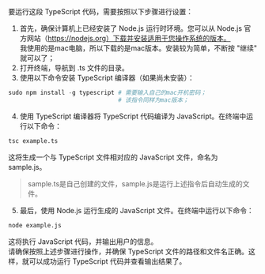 要运行这段 TypeScript 代码，需要按照以下步骤进行设置：  
1. 首先，确保计算机上已经安装了 Node.js 运行时环境。您可以从 Node.js 官方网站（https://nodejs.org）下载并安装适用于您操作系统的版本。  
我使用的是mac电脑，所以下载的是mac版本。安装较为简单，不断按 "继续" 就可以了；  
2. 打开终端，导航到 .ts 文件的目录。
3. 使用以下命令安装 TypeScript 编译器（如果尚未安装）：
```python
sudo npm install -g typescript # 需要输入自己的mac开机密码；
                               # 该指令同样为mac版本；
```
4. 使用 TypeScript 编译器将 TypeScript 代码编译为 JavaScript。在终端中运行以下命令：  
```python
tsc example.ts
```
   这将生成一个与 TypeScript 文件相对应的 JavaScript 文件，命名为 sample.js。  
> sample.ts是自己创建的文件，sample.js是运行上述指令后自动生成的文件。  
5. 最后，使用 Node.js 运行生成的 JavaScript 文件。在终端中运行以下命令：  
```python
node example.js
```
   这将执行 JavaScript 代码，并输出用户的信息。  
请确保按照上述步骤进行操作，并确保 TypeScript 文件的路径和文件名正确。这样，就可以成功运行 TypeScript 代码并查看输出结果了。
